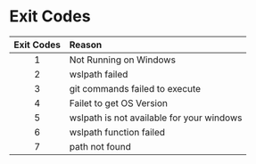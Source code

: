 # Exit Codes

| Exit Codes | Reason |
|:----------:|:-------|
|  1 | Not Running on Windows |
|  2 | wslpath failed |
|  3 | git commands failed to execute |
|  4 | Failet to get OS Version |
|  5 | wslpath is not available for your windows |
|  6 | wslpath function failed |
|  7 | path not found |
